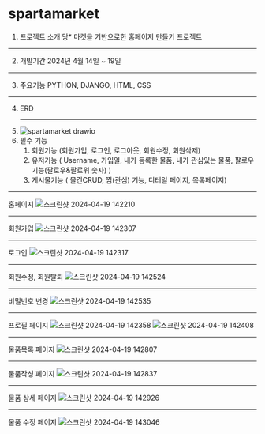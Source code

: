 # spartamarket
1. 프로젝트 소개 당* 마켓을 기반으로한 홈페이지 만들기 프로젝트
***
2. 개발기간 2024년 4월 14일 ~ 19일
***
3. 주요기능 PYTHON, DJANGO, HTML, CSS
***
4. ERD
5. ***
   ![spartamarket drawio](https://github.com/Byul9123/spartaproject/assets/156772020/ba936c47-f3b4-4e67-a85d-fc2eaef12719)
6. 필수 기능
   1. 회원기능 (회원가입, 로그인, 로그아웃, 회원수정, 회원삭제)
   2. 유저기능 ( Username, 가입일, 내가 등록한 물품, 내가 관심있는 물품, 팔로우 기능(팔로우&팔로워 숫자) )
   3. 게시물기능 ( 물건CRUD, 찜(관심) 기능, 디테일 페이지, 목록페이지)
***
홈페이지
  ![스크린샷 2024-04-19 142210](https://github.com/Byul9123/spartaproject/assets/156772020/64b46c91-6f47-4d83-8104-3fa66e38ecaf)
***
회원가입
![스크린샷 2024-04-19 142307](https://github.com/Byul9123/spartaproject/assets/156772020/7a57200a-4a97-44bc-816b-b612a94b1c9e)
***
로그인
![스크린샷 2024-04-19 142317](https://github.com/Byul9123/spartaproject/assets/156772020/e976b92c-9190-407c-9f44-a2758a74ba51)
***
회원수정, 회원탈퇴
![스크린샷 2024-04-19 142524](https://github.com/Byul9123/spartaproject/assets/156772020/f1ad1677-34fc-4d3d-9e2a-0c8266132336)
***
비밀번호 변경
![스크린샷 2024-04-19 142535](https://github.com/Byul9123/spartaproject/assets/156772020/1802afd5-1c6e-441e-a66c-79ba68b02006)
***
프로필 페이지
![스크린샷 2024-04-19 142358](https://github.com/Byul9123/spartaproject/assets/156772020/ac428434-15e8-4efe-9017-771dc6b7fb38)
![스크린샷 2024-04-19 142408](https://github.com/Byul9123/spartaproject/assets/156772020/b86979c8-438a-4b47-93e6-b63d56f3a032)
***
물품목록 페이지
![스크린샷 2024-04-19 142807](https://github.com/Byul9123/spartaproject/assets/156772020/660101b5-d374-4912-bcd1-dd495cdec118)
***
물품작성 페이지
![스크린샷 2024-04-19 142837](https://github.com/Byul9123/spartaproject/assets/156772020/8cff355a-26c5-4e1c-b151-7fd3691b6fa9)
***
물품 상세 페이지
![스크린샷 2024-04-19 142926](https://github.com/Byul9123/spartaproject/assets/156772020/7fbe775e-9e63-4b31-8738-bc7f65edd6d7)
***
물품 수정 페이지
![스크린샷 2024-04-19 143046](https://github.com/Byul9123/spartaproject/assets/156772020/26d90126-7cbe-40b0-a939-7b3c1a2bbc49)
